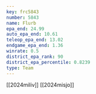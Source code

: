 ```yaml
---
key: frc5843
number: 5843
name: Flurb
epa_end: 24.99
auto_epa_end: 10.61
teleop_epa_end: 13.02
endgame_epa_end: 1.36
winrate: 0.5
district_epa_rank: 90
district_epa_percentile: 0.8239
type: Team
---
```

[[2024miliv]]
[[2024misjo]]
